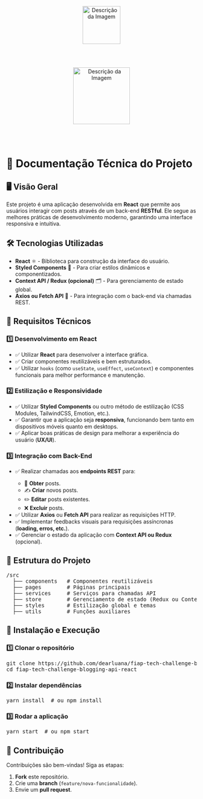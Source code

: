 <p align="center">
  <img src="https://github.com/user-attachments/assets/f9b94ac9-1dce-4e06-8e79-6919fdaf2813" alt="Descrição da Imagem" width="100">
</p>
<br><br>
<p align="center">
  <img src="https://www.fiap.com.br/wp-content/themes/fiap2016/images/mobile/home/vitrine/mba/MBA.png" alt="Descrição da Imagem" width="150">
</p>
<br><br>
<h1>📌 Documentação Técnica do Projeto</h1>

<h2>🖥️ Visão Geral</h2>
<p>Este projeto é uma aplicação desenvolvida em <strong>React</strong> que permite aos usuários interagir com posts através de um back-end <strong>RESTful</strong>. Ele segue as melhores práticas de desenvolvimento moderno, garantindo uma interface responsiva e intuitiva.</p>

<h2>🛠️ Tecnologias Utilizadas</h2>
<ul>
  <li><strong>React</strong> ⚛️ - Biblioteca para construção da interface do usuário.</li>
  <li><strong>Styled Components</strong> 🎨 - Para criar estilos dinâmicos e componentizados.</li>
  <li><strong>Context API / Redux (opcional)</strong> 🗂️ - Para gerenciamento de estado global.</li>
  <li><strong>Axios ou Fetch API</strong> 🔗 - Para integração com o back-end via chamadas REST.</li>
</ul>

<h2>📌 Requisitos Técnicos</h2>

<h3>1️⃣ Desenvolvimento em React</h3>
<ul>
  <li>✅ Utilizar <strong>React</strong> para desenvolver a interface gráfica.</li>
  <li>✅ Criar componentes reutilizáveis e bem estruturados.</li>
  <li>✅ Utilizar <code>hooks</code> (como <code>useState</code>, <code>useEffect</code>, <code>useContext</code>) e componentes funcionais para melhor performance e manutenção.</li>
</ul>

<h3>2️⃣ Estilização e Responsividade</h3>
<ul>
  <li>✅ Utilizar <strong>Styled Components</strong> ou outro método de estilização (CSS Modules, TailwindCSS, Emotion, etc.).</li>
  <li>✅ Garantir que a aplicação seja <strong>responsiva</strong>, funcionando bem tanto em dispositivos móveis quanto em desktops.</li>
  <li>✅ Aplicar boas práticas de design para melhorar a experiência do usuário (<strong>UX/UI</strong>).</li>
</ul>

<h3>3️⃣ Integração com Back-End</h3>
<ul>
  <li>✅ Realizar chamadas aos <strong>endpoints REST</strong> para:</li>
  <ul>
    <li>📄 <strong>Obter</strong> posts.</li>
    <li>✍ <strong>Criar</strong> novos posts.</li>
    <li>✏️ <strong>Editar</strong> posts existentes.</li>
    <li>❌ <strong>Excluir</strong> posts.</li>
  </ul>
  <li>✅ Utilizar <strong>Axios</strong> ou <strong>Fetch API</strong> para realizar as requisições HTTP.</li>
  <li>✅ Implementar feedbacks visuais para requisições assíncronas (<strong>loading, erros, etc.</strong>).</li>
  <li>✅ Gerenciar o estado da aplicação com <strong>Context API ou Redux</strong> (opcional).</li>
</ul>

<h2>📂 Estrutura do Projeto</h2>
<pre>
/src
  ├── components   # Componentes reutilizáveis
  ├── pages        # Páginas principais
  ├── services     # Serviços para chamadas API
  ├── store        # Gerenciamento de estado (Redux ou Context API)
  ├── styles       # Estilização global e temas
  ├── utils        # Funções auxiliares
</pre>

<h2>🚀 Instalação e Execução</h2>

<h3>1️⃣ Clonar o repositório</h3>
<pre>
git clone https://github.com/dearluana/fiap-tech-challenge-blogging-api-react.git
cd fiap-tech-challenge-blogging-api-react
</pre>

<h3>2️⃣ Instalar dependências</h3>
<pre>
yarn install  # ou npm install
</pre>

<h3>3️⃣ Rodar a aplicação</h3>
<pre>
yarn start  # ou npm start
</pre>

<h2>🤝 Contribuição</h2>
<p>Contribuições são bem-vindas! Siga as etapas:</p>
<ol>
  <li><strong>Fork</strong> este repositório.</li>
  <li>Crie uma <strong>branch</strong> (<code>feature/nova-funcionalidade</code>).</li>
  <li>Envie um <strong>pull request</strong>.</li>
</ol>
